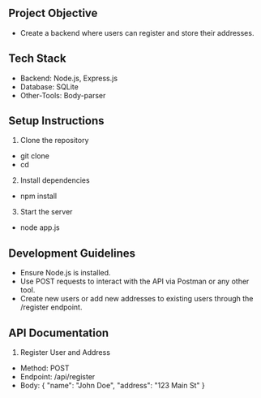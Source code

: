 ## Project Objective
- Create a backend where users can register and store their addresses.

## Tech Stack
- Backend: Node.js, Express.js
- Database: SQLite
- Other-Tools: Body-parser


## Setup Instructions

1. Clone the repository
- git clone <repository-link>
- cd <project-directory>

2. Install dependencies
- npm install

3. Start the server
- node app.js

## Development Guidelines
- Ensure Node.js is installed.
- Use POST requests to interact with the API via Postman or any other tool.
- Create new users or add new addresses to existing users through the /register endpoint.

## API Documentation

1. Register User and Address

- Method: POST
- Endpoint: /api/register
- Body:
    {
        "name": "John Doe",
        "address": "123 Main St"
    }